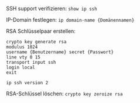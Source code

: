 SSH support verifizieren:
`show ip ssh`

IP-Domain festlegen:
`ip domain-name {Domänennamen}`

RSA Schlüsselpaar erstellen:
```
crypto key generate rsa
modulus 1024
username {Benutzername} secret {Passwort}
line vty 0 15
transport input ssh
login local
exit

ip ssh version 2
```

RSA-Schlüssel löschen:
`crypto key zeroize rsa`